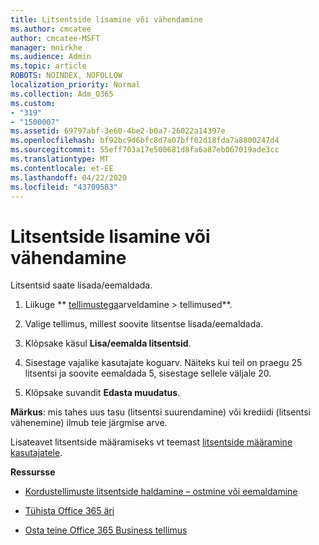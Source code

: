 ```yaml
---
title: Litsentside lisamine või vähendamine
ms.author: cmcatee
author: cmcatee-MSFT
manager: mnirkhe
ms.audience: Admin
ms.topic: article
ROBOTS: NOINDEX, NOFOLLOW
localization_priority: Normal
ms.collection: Adm_O365
ms.custom:
- "319"
- "1500007"
ms.assetid: 69797abf-3e60-4be2-b0a7-26022a14397e
ms.openlocfilehash: bf92bc9d6bfc8d7a07bff02d18fda7a8800247d4
ms.sourcegitcommit: 55eff703a17e500681d8fa6a87eb067019ade3cc
ms.translationtype: MT
ms.contentlocale: et-EE
ms.lasthandoff: 04/22/2020
ms.locfileid: "43709583"
---
```

# <a name="how-to-add-or-reduce-licenses"></a>Litsentside lisamine või vähendamine

Litsentsid saate lisada/eemaldada.
  
1. Liikuge ** [tellimustega](https://portal.office.com/adminportal/home#/subscriptions)arveldamine > tellimused**.

2. Valige tellimus, millest soovite litsentse lisada/eemaldada.

3. Klõpsake käsul **Lisa/eemalda litsentsid**.

4. Sisestage vajalike kasutajate koguarv. Näiteks kui teil on praegu 25 litsentsi ja soovite eemaldada 5, sisestage sellele väljale 20.

5. Klõpsake suvandit **Edasta muudatus**.

**Märkus**: mis tahes uus tasu (litsentsi suurendamine) või krediidi (litsentsi vähenemine) ilmub teie järgmise arve.

Lisateavet litsentside määramiseks vt teemast [litsentside määramine kasutajatele](https://docs.microsoft.com/microsoft-365/admin/manage/assign-licenses-to-users).

 **Ressursse**
  
- [Kordustellimuste litsentside haldamine – ostmine või eemaldamine](https://docs.microsoft.com/microsoft-365/commerce/licenses/buy-licenses)

- [Tühista Office 365 äri](https://support.office.com/article/Cancel-Office-365-for-business-b1bc0bef-4608-4601-813a-cdd9f746709a)

- [Osta teine Office 365 Business tellimus](https://support.office.com/article/Buy-another-Office-365-for-business-subscription-fab3b86c-3359-4042-8692-5d4dc7550b7c)
